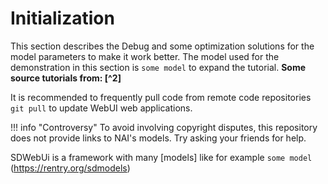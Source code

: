# Initialization

This section describes the Debug and some optimization solutions for the model parameters to make it work better. The model used for the demonstration in this section is `some model` to expand the tutorial. **Some source tutorials from: [^2]**

It is recommended to frequently pull code from remote code repositories `git pull` to update WebUI web applications.

!!! info "Controversy"
    To avoid involving copyright disputes, this repository does not provide links to NAI's models.
    Try asking your friends for help.

SDWebUi is a framework with many [models] like for example `some model` (https://rentry.org/sdmodels)

